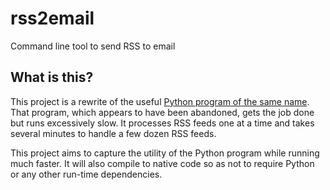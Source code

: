 # rss2email

Command line tool to send RSS to email

## What is this?

This project is a rewrite of the useful [Python
program of the same name](http://www.allthingsrss.com/rss2email/). That
program, which appears to have been abandoned, gets the job done but
runs excessively slow. It processes RSS feeds one at a time and takes
several minutes to handle a few dozen RSS feeds.

This project aims to capture the utility of the Python program while
running much faster. It will also compile to native code so as not to
require Python or any other run-time dependencies.
